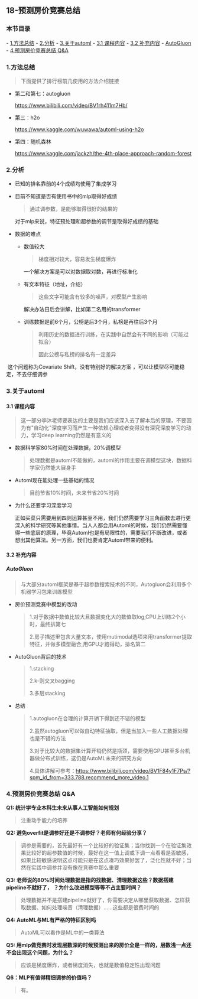 ## 18-预测房价竞赛总结

### 本节目录

  \- [1.方法总结](#1----)
  \- [2.分析](#2--)
  \- [3.关于automl](#3--automl)
    \- [3.1 课程内容](#31-----)
    \- [3.2 补充内容](#32-----)
      \- [AutoGluon](#autogluon)
  \- [4.预测房价竞赛总结 Q&A](#4---------q-a)

### 1.方法总结

> 下面提供了排行榜前几使用的方法介绍链接

- 第二和第七：autogluon

  https://www.bilibili.com/video/BV1rh411m7Hb/

- 第三：h2o

  https://www.kaggle.com/wuwawa/automl-using-h2o

- 第四：随机森林

  https://www.kaggle.com/jackzh/the-4th-place-approach-random-forest

### 2.分析

- 已知的排名靠前的4个成绩均使用了集成学习

- 目前不知道是否有使用书中的mlp取得好成绩

  > 通过调参数，是能够取得很好的结果的

   对于mlp来说，特征预处理和超参数的调节是取得好成绩的基础

- 数据的难点

  - 数值较大

    > 梯度相对较大，容易发生梯度爆炸

    一个解决方案是可以对数据取对数，再进行标准化

  - 有文本特征（地址，介绍）

    > 这些文字可能含有较多的噪声，对模型产生影响

    解决办法日后会讲解，比如第二名用的transformer

  - 训练数据是前6个月，公榜是后3个月，私榜是再往后3个月

    > 利用历史的数据进行训练，在实践中自然会有不同的影响（可能过拟合）
    >
    > 因此公榜与私榜的排名有一定差异

​               这个问题称为Covariate Shift，没有特别好的解决方案  ，可以让模型尽可能稳定，不去仔细调参

### 3.关于automl

#### 3.1 课程内容

> 这一部分李沐老师要表达的主要是我们应该深入去了解本后的原理，不要因为有"自动化"深度学习而产生一种依赖心理或者变得没有深究深度学习的动力，学习deep learning仍然是有意义的

- 数据科学家80%时间在处理数据，20%调模型

  > 处理数据是automl不能做的，automl的作用主要在调模型这块，数据科学家仍然能大展身手

- Automl现在能处理一些基础的情况

  > 目前节省10%时间，未来节省20%时间

- 为什么还要学习深度学习

  正如买菜只需要用到四则运算甚至不用，我们仍然需要学习三角函数去进行更深入的科学研究等其他事情。当人人都会用Automl的时候，我们仍然需要懂得一些底层的原理，毕竟Automl也是有局限性的，需要我们不断改进，或者想出其他算法。另一方面，我们也要肯定Automl带来的便利。

#### 3.2 补充内容

##### AutoGluon

> 与大部分automl框架是基于超参数搜索技术的不同，Autogluon会利用多个机器学习包来训练模型

- 房价预测竞赛中模型的改动

  > 1.对于数据中数值比较大且数据变化大的数值取log,CPU上训练2个小时，最终排第七
  >
  > 2.房子描述里包含大量文本，使用mutimodal选项来用transformer提取特征，并做多模型融合,用GPU才跑得动，排名第二

- AutoGluon背后的技术

  > 1.stacking
  >
  > 2.k-则交叉bagging
  >
  > 3.多层stacking

- 总结

  > 1.autogluon在合理的计算开销下得到还不错的模型
  >
  > 2.虽然autogluon可以做自动特征抽取，但是当加入一些人工数据处理也是不错的方法
  >
  > 3.对于比较大的数据集计算开销仍然是瓶颈，需要使用GPU甚至多台机器做分布式训练，这仍是AutoML未来的研究方向
  >
  > 4.具体讲解可参考：https://www.bilibili.com/video/BV1F84y1F7Ps/?spm_id_from=333.788.recommend_more_video.1

### 4.预测房价竞赛总结 Q&A

**Q1: 统计学专业本科生未来从事人工智能如何规划**

> 注重动手能力的培养

**Q2: 避免overfit是调参好还是不调参好？老师有何经验分享？**

> 调参是需要的，首先最好有一个比较好的验证集；当你找到一个在验证集效果比较好的超参数值的时候，最好在这一值上调或下调一点看看是否敏感，如果比较敏感说明这点可能只是在这点凑巧效果好罢了，泛化性就不好；当然在实践中调参并没有像在竞赛中那么重要

**Q3: 老师说的80%时间处理数据是指的找数据、清理数据这些？数据搭建pipeline不就好了， ？为什么改进模型等等不占主要时间？**

> 处理数据并不是搭建pipeline就好了，你需要决定从哪里获取数据、怎样获取数据、如何处理噪音（清理数据）......这些都是很费时间的

**Q4: AutoML与ML有严格的特征区别吗**

> AutoML可以看作是ML中的一类算法

**Q5: 用mlp做竞赛时发现层数深的时候预测出来的房价全是一样的，层数浅一点还不会出现这个问题，为什么？**

> 应该是梯度爆炸，或者梯度消失，也就是数值稳定性出现问题

**Q6：MLP有值得精细调参的价值吗？**

> 有。
